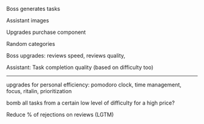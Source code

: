 
Boss generates tasks

Assistant images

Upgrades purchase component

Random categories

Boss upgrades: reviews speed, reviews quality, 

Assistant: Task completion quality (based on difficulty too)


--------

upgrades for personal efficiency: pomodoro clock, time management, focus, ritalin, prioritization 

bomb all tasks from a certain low level of difficulty for a high price?

Reduce % of rejections on reviews (LGTM)